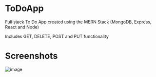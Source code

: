 # ToDoApp
Full stack To Do App created using the MERN Stack (MongoDB, Express, React and Node)

Includes GET, DELETE, POST and PUT functionality 

# Screenshots

![image](https://user-images.githubusercontent.com/41571606/185825851-70eb6e0c-2f7e-47f7-bf13-d86874417835.png)

